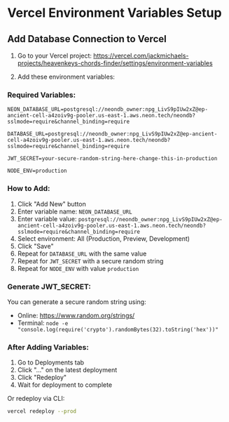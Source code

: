 # Vercel Environment Variables Setup

## Add Database Connection to Vercel

1. Go to your Vercel project: https://vercel.com/jackmichaels-projects/heavenkeys-chords-finder/settings/environment-variables

2. Add these environment variables:

### Required Variables:

```
NEON_DATABASE_URL=postgresql://neondb_owner:npg_LivS9pIUw2xZ@ep-ancient-cell-a4zoiv9g-pooler.us-east-1.aws.neon.tech/neondb?sslmode=require&channel_binding=require
```

```
DATABASE_URL=postgresql://neondb_owner:npg_LivS9pIUw2xZ@ep-ancient-cell-a4zoiv9g-pooler.us-east-1.aws.neon.tech/neondb?sslmode=require&channel_binding=require
```

```
JWT_SECRET=your-secure-random-string-here-change-this-in-production
```

```
NODE_ENV=production
```

### How to Add:

1. Click "Add New" button
2. Enter variable name: `NEON_DATABASE_URL`
3. Enter variable value: `postgresql://neondb_owner:npg_LivS9pIUw2xZ@ep-ancient-cell-a4zoiv9g-pooler.us-east-1.aws.neon.tech/neondb?sslmode=require&channel_binding=require`
4. Select environment: All (Production, Preview, Development)
5. Click "Save"
6. Repeat for `DATABASE_URL` with the same value
7. Repeat for `JWT_SECRET` with a secure random string
8. Repeat for `NODE_ENV` with value `production`

### Generate JWT_SECRET:

You can generate a secure random string using:
- Online: https://www.random.org/strings/
- Terminal: `node -e "console.log(require('crypto').randomBytes(32).toString('hex'))"`

### After Adding Variables:

1. Go to Deployments tab
2. Click "..." on the latest deployment
3. Click "Redeploy"
4. Wait for deployment to complete

Or redeploy via CLI:
```bash
vercel redeploy --prod
```

